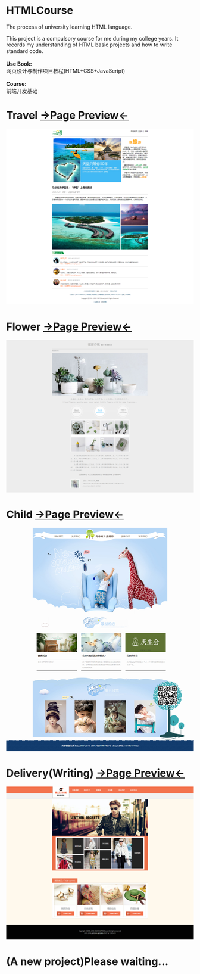 # HTMLCourse
The process of university learning HTML language.

This project is a compulsory course for me during my college years. It records my understanding of HTML basic projects and how to write standard code.
<br><br>
<strong>Use Book:</strong><br>网页设计与制作项目教程(HTML+CSS+JavaScript)
<br><br>
<strong>Course:</strong><br>前端开发基础

# Travel <a href="https://711.lzzy.ml/lx/HTMLCourse/Travel">→Page Preview←</a>
<img src="https://github.com/550645679/HTMLCourse/blob/master/Travel/View.png">

# Flower <a href="https://711.lzzy.ml/lx/HTMLCourse/Flower">→Page Preview←</a>
<img src="https://github.com/550645679/HTMLCourse/blob/master/Flower/View.png">

# Child <a href="https://711.lzzy.ml/lx/HTMLCourse/Child">→Page Preview←</a>
<img src="https://github.com/550645679/HTMLCourse/blob/master/Child/View.png">

# Delivery(Writing) <a href="https://711.lzzy.ml/lx/HTMLCourse/Delivery">→Page Preview←</a>
<img src="https://github.com/550645679/HTMLCourse/blob/master/Delivery/View.png">

# (A new project)Please waiting...